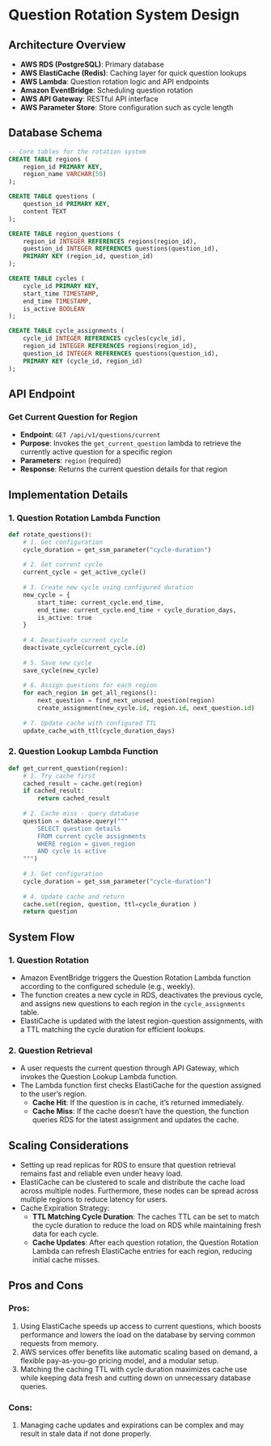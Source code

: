
# Question Rotation System Design

## Architecture Overview

- **AWS RDS (PostgreSQL)**: Primary database
- **AWS ElastiCache (Redis)**: Caching layer for quick question lookups
- **AWS Lambda**: Question rotation logic and API endpoints
- **Amazon EventBridge**: Scheduling question rotation
- **AWS API Gateway**: RESTful API interface
- **AWS Parameter Store**: Store configuration such as cycle length


## Database Schema

```sql
-- Core tables for the rotation system
CREATE TABLE regions (
    region_id PRIMARY KEY,
    region_name VARCHAR(50)
);

CREATE TABLE questions (
    question_id PRIMARY KEY,
    content TEXT
);

CREATE TABLE region_questions (
    region_id INTEGER REFERENCES regions(region_id),
    question_id INTEGER REFERENCES questions(question_id),
    PRIMARY KEY (region_id, question_id)
);

CREATE TABLE cycles (
    cycle_id PRIMARY KEY,
    start_time TIMESTAMP,
    end_time TIMESTAMP,
    is_active BOOLEAN
);

CREATE TABLE cycle_assignments (
    cycle_id INTEGER REFERENCES cycles(cycle_id),
    region_id INTEGER REFERENCES regions(region_id),
    question_id INTEGER REFERENCES questions(question_id),
    PRIMARY KEY (cycle_id, region_id)
);
```

## API Endpoint

### Get Current Question for Region
-  **Endpoint**: `GET /api/v1/questions/current` 
-  **Purpose**: Invokes the `get_current_question` lambda to retrieve the currently active question for a specific region
-   **Parameters**:   `region` (required)
-  **Response**: Returns the current question details for that region 


## Implementation Details

### 1. Question Rotation Lambda Function

```python
def rotate_questions():
    # 1. Get configuration
    cycle_duration = get_ssm_parameter("cycle-duration")
    
    # 2. Get current cycle
    current_cycle = get_active_cycle()
    
    # 3. Create new cycle using configured duration
    new_cycle = {
        start_time: current_cycle.end_time,
        end_time: current_cycle.end_time + cycle_duration_days,
        is_active: true
    }
    
    # 4. Deactivate current cycle
    deactivate_cycle(current_cycle.id)
    
    # 5. Save new cycle
    save_cycle(new_cycle)
    
    # 6. Assign questions for each region
    for each_region in get_all_regions():
        next_question = find_next_unused_question(region)
        create_assignment(new_cycle.id, region.id, next_question.id)
    
    # 7. Update cache with configured TTL
    update_cache_with_ttl(cycle_duration_days)
```

### 2. Question Lookup Lambda Function

```python
def get_current_question(region):
    # 1. Try cache first
    cached_result = cache.get(region)
    if cached_result:
        return cached_result
    
    # 2. Cache miss - query database
    question = database.query("""
        SELECT question details
        FROM current cycle assignments
        WHERE region = given_region
        AND cycle is active
    """)
    
    # 3. Get configuration
    cycle_duration = get_ssm_parameter("cycle-duration")
    
    # 4. Update cache and return
    cache.set(region, question, ttl=cycle_duration )
    return question
```

## System Flow


### **1. Question Rotation**

-  Amazon EventBridge triggers the Question Rotation Lambda function according to the configured schedule (e.g., weekly).
-   The function creates a new cycle in RDS, deactivates the previous cycle, and assigns new questions to each region in the `cycle_assignments` table.
-   ElastiCache is updated with the latest region-question assignments, with a TTL matching the cycle duration for efficient lookups.

### 2. **Question Retrieval**

-   A user requests the current question through API Gateway, which invokes the Question Lookup Lambda function.
-   The Lambda function first checks ElastiCache for the question assigned to the user’s region.
    -   **Cache Hit**: If the question is in cache, it’s returned immediately.
    -   **Cache Miss**: If the cache doesn’t have the question, the function queries RDS for the latest assignment and updates the cache.

## Scaling Considerations

- Setting up read replicas for RDS to ensure that question retrieval remains fast and reliable even under heavy load.
-  ElastiCache can be clustered to scale and distribute the cache load across multiple nodes. Furthermore, these nodes can be spread across multiple regions to reduce latency for users.
-   Cache Expiration Strategy:
    -   **TTL Matching Cycle Duration**: The caches TTL can be set to match the cycle duration to reduce the load on RDS while maintaining fresh data for each cycle.
    -   **Cache Updates**: After each question rotation, the Question Rotation Lambda can refresh ElastiCache entries for each region, reducing initial cache misses.

## Pros and Cons

### Pros:

1.  Using ElastiCache speeds up access to current questions, which boosts performance and lowers the load on the database by serving common requests from memory.
2.  AWS services offer benefits like automatic scaling based on demand, a flexible pay-as-you-go pricing model, and a modular setup.
5.  Matching the caching TTL with cycle duration maximizes cache use while keeping data fresh and cutting down on unnecessary database queries.

### Cons:

1.  Managing cache updates and expirations can be complex and may result in stale data if not done properly.
